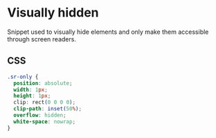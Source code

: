# Visually hidden

Snippet used to visually hide elements and only make them accessible through screen readers.

## CSS

```css
.sr-only {
  position: absolute;
  width: 1px;
  height: 1px;
  clip: rect(0 0 0 0);
  clip-path: inset(50%);
  overflow: hidden;
  white-space: nowrap;
}
```
